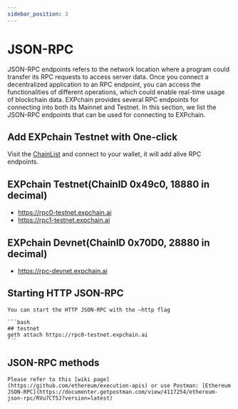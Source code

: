 ```yaml
---
sidebar_position: 3
---
```


# JSON-RPC

JSON-RPC endpoints refers to the network location where a program could transfer its RPC requests to access server data. Once you connect a decentralized application to an RPC endpoint, you can access the functionalities of different operations, which could enable real-time usage of blockchain data. EXPchain provides several RPC endpoints for connecting into both its Mainnet and Testnet. In this section, we list the JSON-RPC endpoints that can be used for connecting to EXPchain.

## Add EXPchain Testnet with One-click

Visit the [ChainList](https://chainlist.org/chain/18880) and connect to your wallet, it will add alive RPC endpoints.

## EXPchain Testnet(ChainID 0x49c0, 18880 in decimal)
- https://rpc0-testnet.expchain.ai
- https://rpc1-testnet.expchain.ai

## EXPchain Devnet(ChainID 0x70D0, 28880 in decimal)
- https://rpc-devnet.expchain.ai

## Starting HTTP JSON-RPC

    You can start the HTTP JSON-RPC with the –http flag

    ```bash
    ## testnet
    geth attach https://rpc0-testnet.expchain.ai
    ```

## JSON-RPC methods

    Please refer to this [wiki page](https://github.com/ethereum/execution-apis) or use Postman: [Ethereum JSON-RPC](https://documenter.getpostman.com/view/4117254/ethereum-json-rpc/RVu7CT5J?version=latest)
